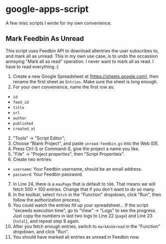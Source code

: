 # google-apps-script
A few misc scripts I wrote for my own convenience.

## Mark Feedbin As Unread

This script uses Feedbin API to download allentries the user subscribes to, and mark all as unread.  This in my own use case, is to undo the occassion annoying "Mark all as read" operation.  I never want to mark all as read.  I have to read everything :(

1. Create a new Google Spreadsheet at [https://sheets.google.com], then rename the first sheet as `Entries`. Make sure the sheet is long enough.
2. For your own convenience, name the first row as:
  * `id`
  * `feed_id`
  * `title`
  * `url`
  * `author`
  * `published`
  * `created_at`
2. "Tools" -> "Script Editor";
3. Choose "Blank Project", and paste `unread-feedbin.gs` into the Web IDE.
4. Press Ctrl-S or Command-S, give the project a name you like.
5. "File" -> "Project properties", then "Script Propertieis".
6. Create two entries:
  * `username`: Your Feedbin username, should be an email address.
  * `password`: Your Feedbin password.
7. In Line 24, there is a `maxPage` that is default to `500`.  That means we will fetch 500 * 100 entries.  Change that if you don't want to do so many.
8. In the toolbar, select `fetch` in the "Function" dropdown, click "Run", then follow the authorization process;
9. You could watch the entries fill up your spreadsheet... If the script "exceeds execution time", go to "View" -> "Logs" to see the progress.  Just copy the numbers in last two logs to Line 22 (`page`) and Line 23 (`total`), and repeat step 8 again.
10. After you fetch enough entries, switch to `markAsUnread` in the "Function" dropdown, and click "Run".
11. You should have marked all entries as unread in Feedbin now.
